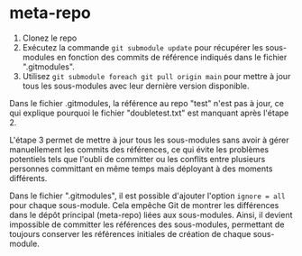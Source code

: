 # meta-repo

1. Clonez le repo
2. Exécutez la commande `git submodule update` pour récupérer les sous-modules en fonction des commits de référence indiqués dans le fichier ".gitmodules".
3. Utilisez `git submodule foreach git pull origin main` pour mettre à jour tous les sous-modules avec leur dernière version disponible.

Dans le fichier .gitmodules, la référence au repo "test" n'est pas à jour, ce qui explique pourquoi le fichier "doubletest.txt" est manquant après l'étape 2.

L'étape 3 permet de mettre à jour tous les sous-modules sans avoir à gérer manuellement les commits des références, ce qui évite les problèmes potentiels tels que l'oubli de committer ou les conflits entre plusieurs personnes committant en même temps mais déployant à des moments différents.

Dans le fichier ".gitmodules", il est possible d'ajouter l'option `ignore = all` pour chaque sous-module. Cela empêche Git de montrer les différences dans le dépôt principal (meta-repo) liées aux sous-modules. Ainsi, il devient impossible de committer les références des sous-modules, permettant de toujours conserver les références initiales de création de chaque sous-module.
